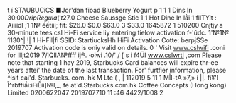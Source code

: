 t í STAUBUCiCS ■Jor'dan fioad Blueberry Yogurt p 1 1 1 Dins In $30.0 0 Drip Regula(' t$27.0 Cheese Saussge Stic 1 1 Hot Dine In lẳi 1 fllTYit : Aiiiídl ;1 1№ ếềtỉiị; fit: $26.0 $0.0 $63.0 3 $33.0 1645872 1 510200 Cnjtjy a 30-minute tees csl Hi-Fi service liy entering tielow activation f-'ûdc. 1'№1№ 1130^| !| 1 Hi-Fil|fi SSID: StartiucksHh HiFi Activation Cotte: berpjSSe 2019707 Activation code is oniy valid on details. 0 ' Visit www.cslwifi .coni for !lljt2019 7/lQllA№ffff ij®. ·oiwi .10/' / [ s i f4ÜI www.cslwrti ,com Please note that starting 1 hay 2019, Starbucks Card balances will expire thr-ee years aftei' the date of the last transaction. For' furtfier information, please ^isit cai'd. Starbucks. com. hk M Lte ( , | 112019 5 11 1 MỈI-tA »7,» i ||. fi¥'l Ĩ^rbffiầi:iFíẾíi]№l,_, fe at'd.Starbucks.com.hk Coffee Concepts (Hong kong) Limited 0200622047 2019707710 11 :46 4422/1008 2